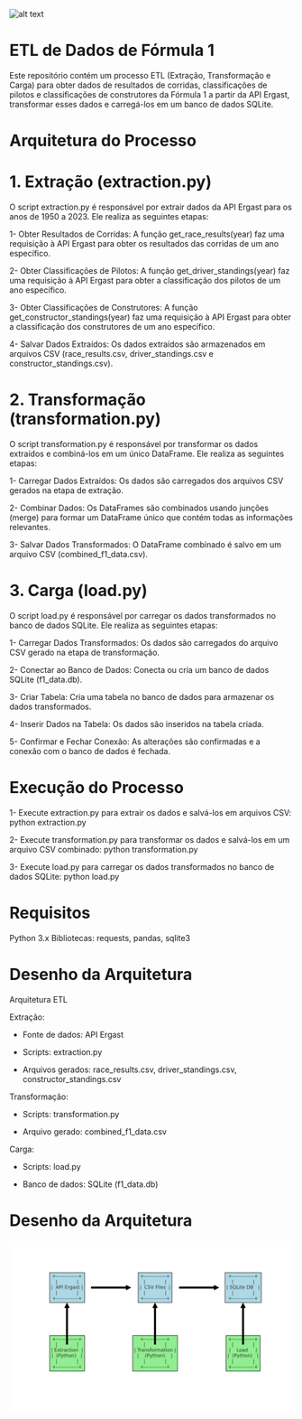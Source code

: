 ![alt text](https://www.logotipo.pt/wp-content/uploads/2018/03/artigo-F1-novo-2.jpg)

# ETL de Dados de Fórmula 1
Este repositório contém um processo ETL (Extração, Transformação e Carga) para obter dados de resultados de corridas, classificações de pilotos e classificações de construtores da Fórmula 1 a partir da API Ergast, transformar esses dados e carregá-los em um banco de dados SQLite.

# Arquitetura do Processo
# 1. Extração (extraction.py)
   
O script extraction.py é responsável por extrair dados da API Ergast para os anos de 1950 a 2023. Ele realiza as seguintes etapas:

1- Obter Resultados de Corridas: A função get_race_results(year) faz uma requisição à API Ergast para obter os resultados das corridas de um ano específico.
   
2- Obter Classificações de Pilotos: A função get_driver_standings(year) faz uma requisição à API Ergast para obter a classificação dos pilotos de um ano específico.

3- Obter Classificações de Construtores: A função get_constructor_standings(year) faz uma requisição à API Ergast para obter a classificação dos construtores de um ano específico.

4- Salvar Dados Extraídos: Os dados extraídos são armazenados em arquivos CSV (race_results.csv, driver_standings.csv e constructor_standings.csv).

# 2. Transformação (transformation.py)
O script transformation.py é responsável por transformar os dados extraídos e combiná-los em um único DataFrame. Ele realiza as seguintes etapas:

1- Carregar Dados Extraídos: Os dados são carregados dos arquivos CSV gerados na etapa de extração.

2- Combinar Dados: Os DataFrames são combinados usando junções (merge) para formar um DataFrame único que contém todas as informações relevantes.

3- Salvar Dados Transformados: O DataFrame combinado é salvo em um arquivo CSV (combined_f1_data.csv).

# 3. Carga (load.py)
O script load.py é responsável por carregar os dados transformados no banco de dados SQLite. Ele realiza as seguintes etapas:

1- Carregar Dados Transformados: Os dados são carregados do arquivo CSV gerado na etapa de transformação.

2- Conectar ao Banco de Dados: Conecta ou cria um banco de dados SQLite (f1_data.db).

3- Criar Tabela: Cria uma tabela no banco de dados para armazenar os dados transformados.

4- Inserir Dados na Tabela: Os dados são inseridos na tabela criada.

5- Confirmar e Fechar Conexão: As alterações são confirmadas e a conexão com o banco de dados é fechada.

# Execução do Processo
1- Execute extraction.py para extrair os dados e salvá-los em arquivos CSV:
python extraction.py

2- Execute transformation.py para transformar os dados e salvá-los em um arquivo CSV combinado:
python transformation.py

3- Execute load.py para carregar os dados transformados no banco de dados SQLite:
python load.py

# Requisitos
Python 3.x
Bibliotecas: requests, pandas, sqlite3

# Desenho da Arquitetura
Arquitetura ETL

Extração:
- Fonte de dados: API Ergast
  
- Scripts: extraction.py
  
- Arquivos gerados: race_results.csv, driver_standings.csv, constructor_standings.csv

Transformação:
- Scripts: transformation.py
  
- Arquivo gerado: combined_f1_data.csv

Carga:
- Scripts: load.py
  
- Banco de dados: SQLite (f1_data.db)

# Desenho da Arquitetura
![alt text](https://github.com/thiagoramos20042/ETL_F1/blob/main/simple_etl_architecture_corrected.jpeg)






   

